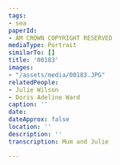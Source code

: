 ```yaml
---
tags:
- sea
paperId:
- AM CROWN COPYRIGHT RESERVED
mediaType: Portrait
similarTo: []
title: '00183'
images:
- "/assets/media/00183.JPG"
relatedPeople:
- Julie Wilson
- Doris Adeline Ward
caption: ''
date: 
dateApprox: false
location: ''
description: ''
transcription: Mum and Julie

---
```

